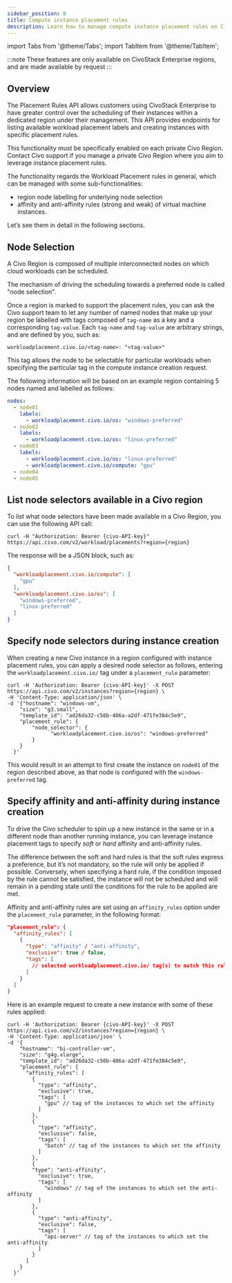 ```yaml
---
sidebar_position: 8
title: Compute instance placement rules
description: Learn how to manage compute instance placement rules on CivoStack Enterprise regions
---
```


import Tabs from '@theme/Tabs';
import TabItem from '@theme/TabItem';

<head>
  <title>Managing compute instance placement rules on CivoStack Enterprise regions | Civo Documentation</title>
</head>

:::note
These features are only available on CivoStack Enterprise regions, and are made available by request
:::

## Overview

The Placement Rules API allows customers using CivoStack Enterprise to have greater control over the scheduling of their instances within a dedicated region under their management. This API provides endpoints for listing available workload placement labels and creating instances with specific placement rules.

This functionality must be specifically enabled on each private Civo Region. Contact Civo support if you manage a private Civo Region where you aim to leverage instance placement rules.

The functionality regards the Workload Placement rules in general, which can be managed with some sub-functionalities:

* region node labelling for underlying node selection
* affinity and anti-affinity rules (strong and weak) of virtual machine instances.

Let’s see them in detail in the following sections.

## Node Selection

A Civo Region is composed of multiple interconnected nodes on which cloud workloads can be scheduled.

The mechanism of driving the scheduling towards a preferred node is called "node selection".

Once a region is marked to support the placement rules, you can ask the Civo support team to let any number of named nodes that make up your region be labelled with tags composed of `tag-name` as a key and a corresponding `tag-value`. Each `tag-name` and `tag-value` are arbitrary strings, and are defined by you, such as:

`workloadplacement.civo.io/<tag-name>: "<tag-value>"`

This tag allows the node to be selectable for particular workloads when specifying the particular tag in the compute instance creation request.

The following information will be based on an example region containing 5 nodes named and labelled as follows:

```yaml
nodes:
  - node01
    labels:
      - workloadplacement.civo.io/os: "windows-preferred"
  - node02
    labels:
      - workloadplacement.civo.io/os: "linux-preferred"
  - node03
    labels:
      - workloadplacement.civo.io/os: "linux-preferred"
      - workloadplacement.civo.io/compute: "gpu"
  - node04
  - node05
```

## List node selectors available in a Civo region 

To list what node selectors have been made available in a Civo Region, you can use the following API call:

```console
curl -H "Authorization: Bearer {civo-API-key}" https://api.civo.com/v2/workload/placements?region={region}
```

The response will be a JSON block, such as:

```json
{
  "workloadplacement.civo.io/compute": [
    "gpu"
  ],
  "workloadplacement.civo.io/os": [
    "windows-preferred",
    "linux-preferred"
  ]
}
```

## Specify node selectors during instance creation

When creating a new Civo instance in a region configured with instance placement rules, you can apply a desired node selector as follows, entering the `workloadplacement.civo.io/` tag under a `placement_rule` parameter:

```console
curl -H 'Authorization: Bearer {civo-API-key}' -X POST https://api.civo.com/v2/instances?region={region} \
-H 'Content-Type: application/json' \
-d '{"hostname": "windows-vm",
    "size": "g3.small",
    "template_id": "ad26da32-c56b-406a-a2df-471fe384c5e9",
    "placement_rule": {
        "node_selector": {
              "workloadplacement.civo.io/os": "windows-preferred"
        }
    }
  }'
```

This would result in an attempt to first create the instance on `node01` of the region described above, as that node is configured with the `windows-preferred` tag.

## Specify affinity and anti-affinity during instance creation

To drive the Civo scheduler to spin up a new instance in the same or in a different node than another running instance, you can leverage instance placement tags to specify *soft* or *hard* affinity and anti-affinity rules.

The difference between the soft and hard rules is that the soft rules express a preference, but it’s not mandatory, so the rule will only be applied if possible. Conversely, when specifying a hard rule, if the condition imposed by the rule cannot be satisfied, the instance will not be scheduled and will remain in a pending state until the conditions for the rule to be applied are met.

Affinity and anti-affinity rules are set using an `affinity_rules` option under the `placement_rule` parameter, in the following format:

```json
"placement_rule": {
  "affinity_rules": [
    {
      "type": "affinity" / "anti-affinity",
      "exclusive": true / false,
      "tags": [
        // selected workloadplacement.civo.io/ tag(s) to match this rule to
      ] 
    }
  ]
}
```

Here is an example request to create a new instance with some of these rules applied:

```console
curl -H 'Authorization: Bearer {civo-API-key}' -X POST https://api.civo.com/v2/instances?region={region} \
-H 'Content-Type: application/json' \
-d '{
    "hostname": "bi-controller-vm",
    "size": "g4g.xlarge",
    "template_id": "ad26da32-c56b-406a-a2df-471fe384c5e9",
    "placement_rule": {
      "affinity_rules": [
        {
          "type": "affinity",
          "exclusive": true,
          "tags": [
            "gpu" // tag of the instances to which set the affinity
          ]
        },
        {
          "type": "affinity",
          "exclusive": false,
          "tags": [
            "batch" // tag of the instances to which set the affinity
          ]
        },
        {
        "type": "anti-affinity",
          "exclusive": true,
          "tags": [
            "windows" // tag of the instances to which set the anti-affinity
          ]
        },
        {
          "type": "anti-affinity",
          "exclusive": false,
          "tags": [
            "api-server" // tag of the instances to which set the anti-affinity
          ]
        }
      ]
    }
  }'
```